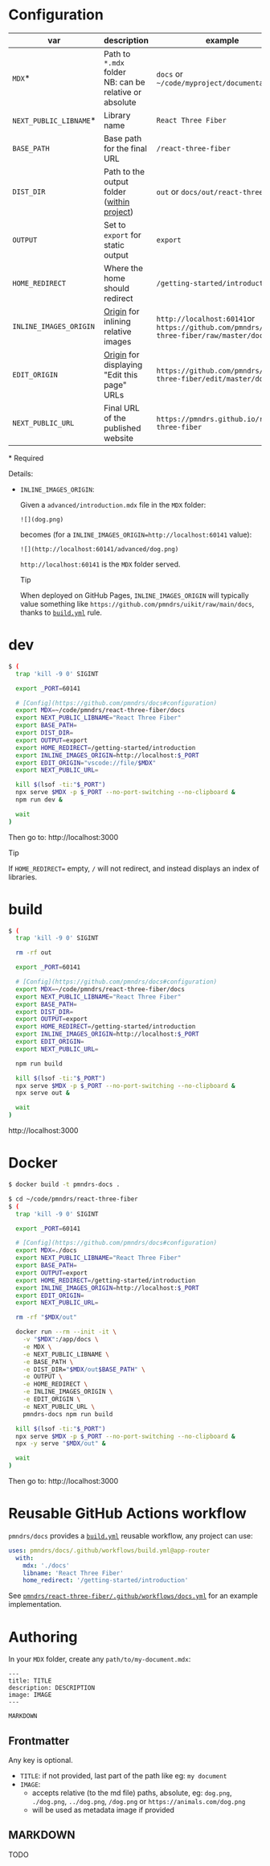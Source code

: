 # Configuration

| var                     | description                                                                                                                                                              | example                                                                                  | default |
| ----------------------- | ------------------------------------------------------------------------------------------------------------------------------------------------------------------------ | ---------------------------------------------------------------------------------------- | ------- |
| `MDX`\*                 | Path to `*.mdx` folder<br>NB: can be relative or absolute                                                                                                                | `docs` or `~/code/myproject/documentation`                                               | none    |
| `NEXT_PUBLIC_LIBNAME`\* | Library name                                                                                                                                                             | `React Three Fiber`                                                                      | none    |
| `BASE_PATH`             | Base path for the final URL                                                                                                                                              | `/react-three-fiber`                                                                     | none    |
| `DIST_DIR`              | Path to the output folder ([within project](https://nextjs.org/docs/app/api-reference/next-config-js/distDir#:~:text=should%20not%20leave%20your%20project%20directory)) | `out` or `docs/out/react-three-fiber`                                                    | none    |
| `OUTPUT`                | Set to `export` for static output                                                                                                                                        | `export`                                                                                 | none    |
| `HOME_REDIRECT`         | Where the home should redirect                                                                                                                                           | `/getting-started/introduction`                                                          | none    |
| `INLINE_IMAGES_ORIGIN`  | [Origin](https://developer.mozilla.org/en-US/docs/Web/API/URL/origin) for inlining relative images                                                                       | `http://localhost:60141`or `https://github.com/pmndrs/react-three-fiber/raw/master/docs` | none    |
| `EDIT_ORIGIN`           | [Origin](https://developer.mozilla.org/en-US/docs/Web/API/URL/origin) for displaying "Edit this page" URLs                                                               | `https://github.com/pmndrs/react-three-fiber/edit/master/docs`                           | none    |
| `NEXT_PUBLIC_URL`       | Final URL of the published website                                                                                                                                       | `https://pmndrs.github.io/react-three-fiber`                                             | none    |

\* Required

Details:

- `INLINE_IMAGES_ORIGIN`:

  Given a `advanced/introduction.mdx` file in the `MDX` folder:

  ```mdx
  ![](dog.png)
  ```

  becomes (for a `INLINE_IMAGES_ORIGIN=http://localhost:60141` value):

  ```mdx
  ![](http://localhost:60141/advanced/dog.png)
  ```

  `http://localhost:60141` is the `MDX` folder served.

  > [!TIP]
  > When deployed on GitHub Pages, `INLINE_IMAGES_ORIGIN` will typically value something like `https://github.com/pmndrs/uikit/raw/main/docs`, thanks to [`build.yml`](.github/workflows/build.yml) rule.

# dev

```sh
$ (
  trap 'kill -9 0' SIGINT

  export _PORT=60141

  # [Config](https://github.com/pmndrs/docs#configuration)
  export MDX=~/code/pmndrs/react-three-fiber/docs
  export NEXT_PUBLIC_LIBNAME="React Three Fiber"
  export BASE_PATH=
  export DIST_DIR=
  export OUTPUT=export
  export HOME_REDIRECT=/getting-started/introduction
  export INLINE_IMAGES_ORIGIN=http://localhost:$_PORT
  export EDIT_ORIGIN="vscode://file/$MDX"
  export NEXT_PUBLIC_URL=

  kill $(lsof -ti:"$_PORT")
  npx serve $MDX -p $_PORT --no-port-switching --no-clipboard &
  npm run dev &

  wait
)
```

Then go to: http://localhost:3000

> [!TIP]
> If `HOME_REDIRECT=` empty, `/` will not redirect, and instead displays an index of libraries.

# build

```sh
$ (
  trap 'kill -9 0' SIGINT

  rm -rf out

  export _PORT=60141

  # [Config](https://github.com/pmndrs/docs#configuration)
  export MDX=~/code/pmndrs/react-three-fiber/docs
  export NEXT_PUBLIC_LIBNAME="React Three Fiber"
  export BASE_PATH=
  export DIST_DIR=
  export OUTPUT=export
  export HOME_REDIRECT=/getting-started/introduction
  export INLINE_IMAGES_ORIGIN=http://localhost:$_PORT
  export EDIT_ORIGIN=
  export NEXT_PUBLIC_URL=

  npm run build

  kill $(lsof -ti:"$_PORT")
  npx serve $MDX -p $_PORT --no-port-switching --no-clipboard &
  npx serve out &

  wait
)
```

http://localhost:3000

# Docker

```sh
$ docker build -t pmndrs-docs .
```

```sh
$ cd ~/code/pmndrs/react-three-fiber
$ (
  trap 'kill -9 0' SIGINT

  export _PORT=60141

  # [Config](https://github.com/pmndrs/docs#configuration)
  export MDX=./docs
  export NEXT_PUBLIC_LIBNAME="React Three Fiber"
  export BASE_PATH=
  export OUTPUT=export
  export HOME_REDIRECT=/getting-started/introduction
  export INLINE_IMAGES_ORIGIN=http://localhost:$_PORT
  export EDIT_ORIGIN=
  export NEXT_PUBLIC_URL=

  rm -rf "$MDX/out"

  docker run --rm --init -it \
    -v "$MDX":/app/docs \
    -e MDX \
    -e NEXT_PUBLIC_LIBNAME \
    -e BASE_PATH \
    -e DIST_DIR="$MDX/out$BASE_PATH" \
    -e OUTPUT \
    -e HOME_REDIRECT \
    -e INLINE_IMAGES_ORIGIN \
    -e EDIT_ORIGIN \
    -e NEXT_PUBLIC_URL \
    pmndrs-docs npm run build

  kill $(lsof -ti:"$_PORT")
  npx serve $MDX -p $_PORT --no-port-switching --no-clipboard &
  npx -y serve "$MDX/out" &

  wait
)
```

Then go to: http://localhost:3000

# Reusable GitHub Actions workflow

`pmndrs/docs` provides a [`build.yml`](.github/workflows/build.yml) reusable workflow, any project can use:

```yml
uses: pmndrs/docs/.github/workflows/build.yml@app-router
  with:
    mdx: './docs'
    libname: 'React Three Fiber'
    home_redirect: '/getting-started/introduction'
```

See [`pmndrs/react-three-fiber/.github/workflows/docs.yml`](https://github.com/pmndrs/react-three-fiber/blob/master/.github/workflows/docs.yml) for an example implementation.

# Authoring

In your `MDX` folder, create any `path/to/my-document.mdx`:

```mdx
---
title: TITLE
description: DESCRIPTION
image: IMAGE
---

MARKDOWN
```

## Frontmatter

Any key is optional.

- `TITLE`: if not provided, last part of the path like eg: `my document`
- `IMAGE`:
  - accepts relative (to the md file) paths, absolute, eg: `dog.png`, `./dog.png`, `../dog.png`, `/dog.png` or `https://animals.com/dog.png`
  - will be used as metadata image if provided

## MARKDOWN

TODO
